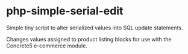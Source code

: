 # php-simple-serial-edit
Simple tiny script to alter serialized values into SQL update statements.

Changes values assigned to product listing blocks for use with the Concrete5 e-commerce module.
